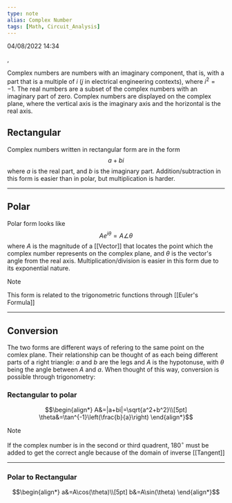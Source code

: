 ```yaml
---
type: note
alias: Complex Number
tags: [Math, Circuit_Analysis]
---
```

04/08/2022 14:34

  , 

Complex numbers are numbers with an imaginary component, that is, with a part that is a multiple of $i$ ($j$ in electrical engineering contexts), where $i^2=-1$. The real numbers are a subset of the complex numbers with an imaginary part of zero. Complex numbers are displayed on the complex plane, where the vertical axis is the imaginary axis and the horizontal is the real axis. 


## Rectangular
Complex numbers written in rectangular form are in the form
$$
a+bi
$$
where $a$ is the real part, and $b$ is the imaginary part. Addition/subtraction in this form is easier than in polar, but multiplication is harder.

---

## Polar
Polar form looks like
$$
Ae^{i\theta}=A\angle\theta
$$
where $A$ is the magnitude of a [[Vector]] that locates the point which the complex number represents on the complex plane, and $\theta$ is the vector's angle from the real axis. Multiplication/division is easier in this form due to its exponential nature.

>[!note]
>This form is related to the trigonometric functions through [[Euler's Formula]]

---

## Conversion
The two forms are different ways of refering to the same point on the comlex plane. Their relationship can be thought of as each being different parts of a right triangle: $a$ and $b$ are the legs and $A$ is the hypotonuse, with $\theta$ being the angle between $A$ and $a$. When thought of this way, conversion is possible through trigonometry:
### Rectangular to polar
$$\begin{align*}
A&=|a+bi|=\sqrt{a^2+b^2}\\[5pt]
\theta&=\tan^{-1}\left(\frac{b}{a}\right)
\end{align*}$$

>[!note]
>If the complex number is in the second or third quadrent, $180^\circ$ must be added to get the correct angle because of the domain of inverse [[Tangent]]

---

### Polar to Rectangular
$$\begin{align*}
a&=A\cos(\theta)\\[5pt]
b&=A\sin(\theta)
\end{align*}$$